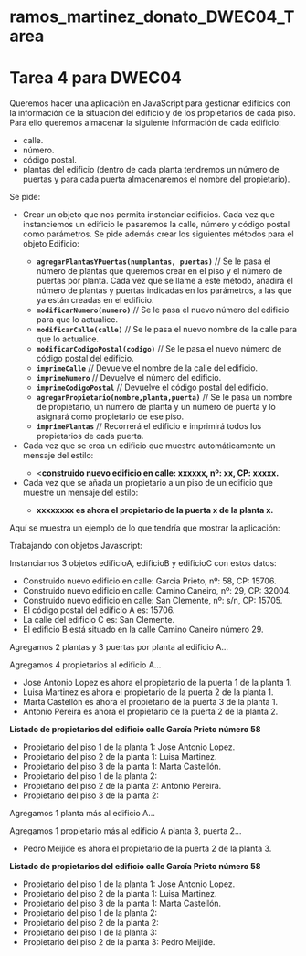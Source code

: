 # ramos_martinez_donato_DWEC04_Tarea

<h1>Tarea 4 para DWEC04</h1>
<p>Queremos hacer una aplicación en JavaScript para gestionar edificios con la información de la situación del edificio y de los propietarios de cada piso. Para ello queremos almacenar la siguiente información de cada edificio:</p>
<ul>
<li>calle.</li>
<li>número.</li>
<li>código postal.</li>
<li>plantas del edificio (dentro de cada planta tendremos un número de puertas y para cada puerta almacenaremos el nombre del propietario).</li>
</ul>
<p>Se pide:</p>
<ul>
<li>Crear un objeto que nos permita instanciar edificios. Cada vez que instanciemos un edificio le pasaremos la calle, número y código postal como parámetros. Se pide además crear los siguientes métodos para el objeto Edificio:</li>
<ul>
<li><strong><code>agregarPlantasYPuertas(numplantas, puertas)</code></strong> // Se le pasa el número de plantas que queremos crear en el piso y el número de puertas por planta. Cada vez que se llame a este método, añadirá el número de plantas y puertas indicadas en los parámetros, a las que ya están creadas en el edificio.</li>
<li><strong><code>modificarNumero(numero)</code></strong> // Se le pasa el nuevo número del edificio para que lo actualice.</li>
<li><strong><code>modificarCalle(calle)</code></strong> // Se le pasa el nuevo nombre de la calle para que lo actualice.</li>
<li><strong><code>modificarCodigoPostal(codigo)</code></strong> // Se le pasa el nuevo número de código postal del edificio.</li>
<li><strong><code>imprimeCalle</code></strong> // Devuelve el nombre de la calle del edificio.</li>
<li><strong><code>imprimeNumero</code></strong> // Devuelve el número del edificio.</li>
<li><strong><code>imprimeCodigoPostal</code></strong> // Devuelve el código postal del edificio.</li>
<li><strong><code>agregarPropietario(nombre,planta,puerta)</code></strong> // Se le pasa un nombre de propietario, un número de planta y un número de puerta y lo asignará como propietario de ese piso.</li>
<li><strong><code>imprimePlantas</code></strong> // Recorrerá el edificio e imprimirá todos los propietarios de cada puerta.</li>
</ul>
<li>Cada vez que se crea un edificio que muestre automáticamente un mensaje del estilo:</li>
<ul>
<li><<strong>construido nuevo edificio en calle: xxxxxx, nº: xx, CP: xxxxx.</strong></li>
</ul>
<li>Cada vez que se añada un propietario a un piso de un edificio que muestre un mensaje del estilo:</li>
<ul>
<li><strong>xxxxxxxx es ahora el propietario de la puerta x de la planta x.</strong></li>
</ul>
</ul>
<p>Aquí se muestra un ejemplo de lo que tendría que mostrar la aplicación:</p>
<p>Trabajando con objetos Javascript:</p>
<p>Instanciamos 3 objetos edificioA, edificioB y edificioC con estos datos:</p>
<ul>
<li>Construido nuevo edificio en calle: Garcia Prieto, nº: 58, CP: 15706.</li>
<li>Construido nuevo edificio en calle: Camino Caneiro, nº: 29, CP: 32004.</li>
<li>Construido nuevo edificio en calle: San Clemente, nº: s/n, CP: 15705.</li>
<li>El código postal del edificio A es: 15706.</li>
<li>La calle del edificio C es: San Clemente.</li>
<li>El edificio B está situado en la calle Camino Caneiro número 29.</li>
</ul>
<p>Agregamos 2 plantas y 3 puertas por planta al edificio A...</p>
<p>Agregamos 4 propietarios al edificio A...</p>
<ul>
<li>Jose Antonio Lopez es ahora el propietario de la puerta 1 de la planta 1.</li>
<li>Luisa Martinez es ahora el propietario de la puerta 2 de la planta 1.</li>
<li>Marta Castellón es ahora el propietario de la puerta 3 de la planta 1.</li>
<li>Antonio Pereira es ahora el propietario de la puerta 2 de la planta 2.</li>
</ul>
<p><strong>Listado de propietarios del edificio calle García Prieto número 58</strong></p>
<ul>
<li>Propietario del piso 1 de la planta 1: Jose Antonio Lopez.</li>
<li>Propietario del piso 2 de la planta 1: Luisa Martinez.</li>
<li>Propietario del piso 3 de la planta 1: Marta Castellón.</li>
<li>Propietario del piso 1 de la planta 2:</li>
<li>Propietario del piso 2 de la planta 2: Antonio Pereira.</li>
<li>Propietario del piso 3 de la planta 2:</li>
</ul>
<p>Agregamos 1 planta más al edificio A...</p>
<p>Agregamos 1 propietario más al edificio A planta 3, puerta 2...</p>
<ul>
<li>Pedro Meijide es ahora el propietario de la puerta 2 de la planta 3.</li>
</ul>
<p><strong>Listado de propietarios del edificio calle García Prieto número 58</strong></p>
<ul>
<li>Propietario del piso 1 de la planta 1: Jose Antonio Lopez.</li>
<li>Propietario del piso 2 de la planta 1: Luisa Martinez.</li>
<li>Propietario del piso 3 de la planta 1: Marta Castellón.</li>
<li>Propietario del piso 1 de la planta 2:</li>
<li>Propietario del piso 2 de la planta 2:</li>
<li>Propietario del piso 1 de la planta 3:</li>
<li>Propietario del piso 2 de la planta 3: Pedro Meijide.</li>
</ul>
